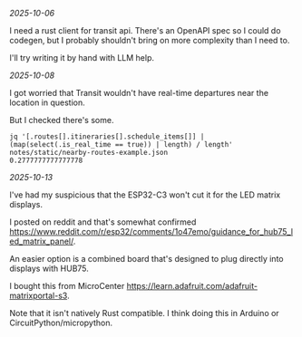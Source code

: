 _2025-10-06_

I need a rust client for transit api. There's an OpenAPI spec so I could do codegen, but
I probably shouldn't bring on more complexity than I need to.

I'll try writing it by hand with LLM help.


_2025-10-08_


I got worried that Transit wouldn't have real-time departures near the location in
question.

But I checked there's some.

```
jq '[.routes[].itineraries[].schedule_items[]] | (map(select(.is_real_time == true)) | length) / length' notes/static/nearby-routes-example.json
0.2777777777777778
```


_2025-10-13_

I've had my suspicious that the ESP32-C3 won't cut it for the LED matrix displays.

I posted on reddit and that's somewhat confirmed https://www.reddit.com/r/esp32/comments/1o47emo/guidance_for_hub75_led_matrix_panel/.

An easier option is a combined board that's designed to plug directly into displays with HUB75.

I bought this from MicroCenter https://learn.adafruit.com/adafruit-matrixportal-s3.

Note that it isn't natively Rust compatible. I think doing this in Arduino or
CircuitPython/micropython.
